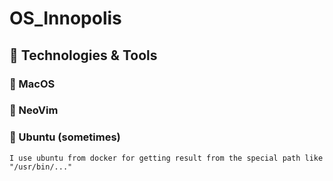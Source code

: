# OS_Innopolis

## 🔧 Technologies & Tools
### 📌 MacOS
### 📌 NeoVim
### 📌 Ubuntu (sometimes)
````
I use ubuntu from docker for getting result from the special path like "/usr/bin/..."
````